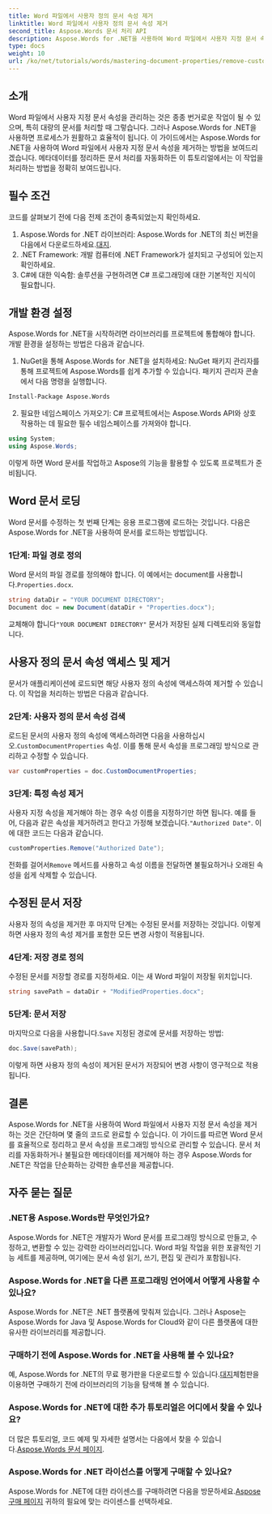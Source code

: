```yaml
---
title: Word 파일에서 사용자 정의 문서 속성 제거
linktitle: Word 파일에서 사용자 정의 문서 속성 제거
second_title: Aspose.Words 문서 처리 API
description: Aspose.Words for .NET을 사용하여 Word 파일에서 사용자 지정 문서 속성을 제거하는 방법을 알아보세요. 이 자세한 가이드는 문서 메타데이터를 효율적으로 정리하여 문서 관리 및 자동화에 소요되는 시간을 절약하는 단계별 지침을 제공합니다.
type: docs
weight: 10
url: /ko/net/tutorials/words/mastering-document-properties/remove-custom-document-properties-in-word-files/
---
```

## 소개

Word 파일에서 사용자 지정 문서 속성을 관리하는 것은 종종 번거로운 작업이 될 수 있으며, 특히 대량의 문서를 처리할 때 그렇습니다. 그러나 Aspose.Words for .NET을 사용하면 프로세스가 원활하고 효율적이 됩니다. 이 가이드에서는 Aspose.Words for .NET을 사용하여 Word 파일에서 사용자 지정 문서 속성을 제거하는 방법을 보여드리겠습니다. 메타데이터를 정리하든 문서 처리를 자동화하든 이 튜토리얼에서는 이 작업을 처리하는 방법을 정확히 보여드립니다.

## 필수 조건

코드를 살펴보기 전에 다음 전제 조건이 충족되었는지 확인하세요.

1.  Aspose.Words for .NET 라이브러리: Aspose.Words for .NET의 최신 버전을 다음에서 다운로드하세요.[대지](https://releases.aspose.com/words/net/).
2. .NET Framework: 개발 컴퓨터에 .NET Framework가 설치되고 구성되어 있는지 확인하세요.
3. C#에 대한 익숙함: 솔루션을 구현하려면 C# 프로그래밍에 대한 기본적인 지식이 필요합니다.

## 개발 환경 설정

Aspose.Words for .NET을 시작하려면 라이브러리를 프로젝트에 통합해야 합니다. 개발 환경을 설정하는 방법은 다음과 같습니다.

1. NuGet을 통해 Aspose.Words for .NET을 설치하세요:
   NuGet 패키지 관리자를 통해 프로젝트에 Aspose.Words를 쉽게 추가할 수 있습니다. 패키지 관리자 콘솔에서 다음 명령을 실행합니다.

```bash
Install-Package Aspose.Words
```

2. 필요한 네임스페이스 가져오기:
   C# 프로젝트에서는 Aspose.Words API와 상호 작용하는 데 필요한 필수 네임스페이스를 가져와야 합니다.
   
```csharp
using System;
using Aspose.Words;
```

이렇게 하면 Word 문서를 작업하고 Aspose의 기능을 활용할 수 있도록 프로젝트가 준비됩니다.

## Word 문서 로딩

Word 문서를 수정하는 첫 번째 단계는 응용 프로그램에 로드하는 것입니다. 다음은 Aspose.Words for .NET을 사용하여 문서를 로드하는 방법입니다.

### 1단계: 파일 경로 정의

Word 문서의 파일 경로를 정의해야 합니다. 이 예에서는 document를 사용합니다.`Properties.docx`.

```csharp
string dataDir = "YOUR DOCUMENT DIRECTORY";
Document doc = new Document(dataDir + "Properties.docx");
```

 교체해야 합니다`"YOUR DOCUMENT DIRECTORY"` 문서가 저장된 실제 디렉토리와 동일합니다.

## 사용자 정의 문서 속성 액세스 및 제거

문서가 애플리케이션에 로드되면 해당 사용자 정의 속성에 액세스하여 제거할 수 있습니다. 이 작업을 처리하는 방법은 다음과 같습니다.

### 2단계: 사용자 정의 문서 속성 검색

 로드된 문서의 사용자 정의 속성에 액세스하려면 다음을 사용하십시오.`CustomDocumentProperties` 속성. 이를 통해 문서 속성을 프로그래밍 방식으로 관리하고 수정할 수 있습니다.

```csharp
var customProperties = doc.CustomDocumentProperties;
```

### 3단계: 특정 속성 제거

 사용자 지정 속성을 제거해야 하는 경우 속성 이름을 지정하기만 하면 됩니다. 예를 들어, 다음과 같은 속성을 제거하려고 한다고 가정해 보겠습니다.`"Authorized Date"`. 이에 대한 코드는 다음과 같습니다.

```csharp
customProperties.Remove("Authorized Date");
```

 전화를 걸어서`Remove` 메서드를 사용하고 속성 이름을 전달하면 불필요하거나 오래된 속성을 쉽게 삭제할 수 있습니다.

## 수정된 문서 저장

사용자 정의 속성을 제거한 후 마지막 단계는 수정된 문서를 저장하는 것입니다. 이렇게 하면 사용자 정의 속성 제거를 포함한 모든 변경 사항이 적용됩니다.

### 4단계: 저장 경로 정의

수정된 문서를 저장할 경로를 지정하세요. 이는 새 Word 파일이 저장될 위치입니다.

```csharp
string savePath = dataDir + "ModifiedProperties.docx";
```

### 5단계: 문서 저장

 마지막으로 다음을 사용합니다.`Save` 지정된 경로에 문서를 저장하는 방법:

```csharp
doc.Save(savePath);
```

이렇게 하면 사용자 정의 속성이 제거된 문서가 저장되어 변경 사항이 영구적으로 적용됩니다.

## 결론

Aspose.Words for .NET을 사용하여 Word 파일에서 사용자 지정 문서 속성을 제거하는 것은 간단하며 몇 줄의 코드로 완료할 수 있습니다. 이 가이드를 따르면 Word 문서를 효율적으로 정리하고 문서 속성을 프로그래밍 방식으로 관리할 수 있습니다. 문서 처리를 자동화하거나 불필요한 메타데이터를 제거해야 하는 경우 Aspose.Words for .NET은 작업을 단순화하는 강력한 솔루션을 제공합니다.

## 자주 묻는 질문

### .NET용 Aspose.Words란 무엇인가요?

Aspose.Words for .NET은 개발자가 Word 문서를 프로그래밍 방식으로 만들고, 수정하고, 변환할 수 있는 강력한 라이브러리입니다. Word 파일 작업을 위한 포괄적인 기능 세트를 제공하며, 여기에는 문서 속성 읽기, 쓰기, 편집 및 관리가 포함됩니다.

### Aspose.Words for .NET을 다른 프로그래밍 언어에서 어떻게 사용할 수 있나요?

Aspose.Words for .NET은 .NET 플랫폼에 맞춰져 있습니다. 그러나 Aspose는 Aspose.Words for Java 및 Aspose.Words for Cloud와 같이 다른 플랫폼에 대한 유사한 라이브러리를 제공합니다.

### 구매하기 전에 Aspose.Words for .NET을 사용해 볼 수 있나요?

 예, Aspose.Words for .NET의 무료 평가판을 다운로드할 수 있습니다.[대지](https://releases.aspose.com/)체험판을 이용하면 구매하기 전에 라이브러리의 기능을 탐색해 볼 수 있습니다.

### Aspose.Words for .NET에 대한 추가 튜토리얼은 어디에서 찾을 수 있나요?

 더 많은 튜토리얼, 코드 예제 및 자세한 설명서는 다음에서 찾을 수 있습니다.[Aspose.Words 문서 페이지](https://reference.aspose.com/words/net/).

### Aspose.Words for .NET 라이선스를 어떻게 구매할 수 있나요?

Aspose.Words for .NET에 대한 라이센스를 구매하려면 다음을 방문하세요.[Aspose 구매 페이지](https://purchase.aspose.com/buy) 귀하의 필요에 맞는 라이센스를 선택하세요.